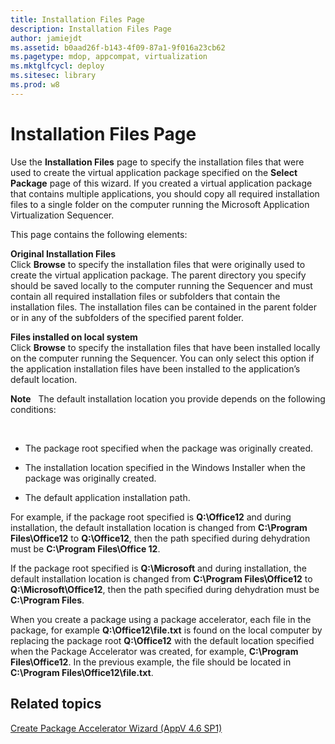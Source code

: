 ```yaml
---
title: Installation Files Page
description: Installation Files Page
author: jamiejdt
ms.assetid: b0aad26f-b143-4f09-87a1-9f016a23cb62
ms.pagetype: mdop, appcompat, virtualization
ms.mktglfcycl: deploy
ms.sitesec: library
ms.prod: w8
---
```



# Installation Files Page


Use the **Installation Files** page to specify the installation files that were used to create the virtual application package specified on the **Select Package** page of this wizard. If you created a virtual application package that contains multiple applications, you should copy all required installation files to a single folder on the computer running the Microsoft Application Virtualization Sequencer.

This page contains the following elements:

<a href="" id="original-installation-files"></a>**Original Installation Files**  
Click **Browse** to specify the installation files that were originally used to create the virtual application package. The parent directory you specify should be saved locally to the computer running the Sequencer and must contain all required installation files or subfolders that contain the installation files. The installation files can be contained in the parent folder or in any of the subfolders of the specified parent folder.

<a href="" id="files-installed-on-local-system"></a>**Files installed on local system**  
Click **Browse** to specify the installation files that have been installed locally on the computer running the Sequencer. You can only select this option if the application installation files have been installed to the application’s default location.

**Note**  
The default installation location you provide depends on the following conditions:

 

-   The package root specified when the package was originally created.

-   The installation location specified in the Windows Installer when the package was originally created.

-   The default application installation path.

For example, if the package root specified is **Q:\\Office12** and during installation, the default installation location is changed from **C:\\Program Files\\Office12** to **Q:\\Office12**, then the path specified during dehydration must be **C:\\Program Files\\Office 12**.

If the package root specified is **Q:\\Microsoft** and during installation, the default installation location is changed from **C:\\Program Files\\Office12** to **Q:\\Microsoft\\Office12**, then the path specified during dehydration must be **C:\\Program Files**.

When you create a package using a package accelerator, each file in the package, for example **Q:\\Office12\\file.txt** is found on the local computer by replacing the package root **Q:\\Office12** with the default location specified when the Package Accelerator was created, for example, **C:\\Program Files\\Office12**. In the previous example, the file should be located in **C:\\Program Files\\Office12\\file.txt**.

## Related topics


[Create Package Accelerator Wizard (AppV 4.6 SP1)](create-package-accelerator-wizard--appv-46-sp1-.md)

 

 





